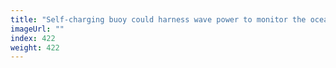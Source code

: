 ```yaml
---
title: "Self-charging buoy could harness wave power to monitor the oceans"
imageUrl: ""
index: 422
weight: 422
---
```


